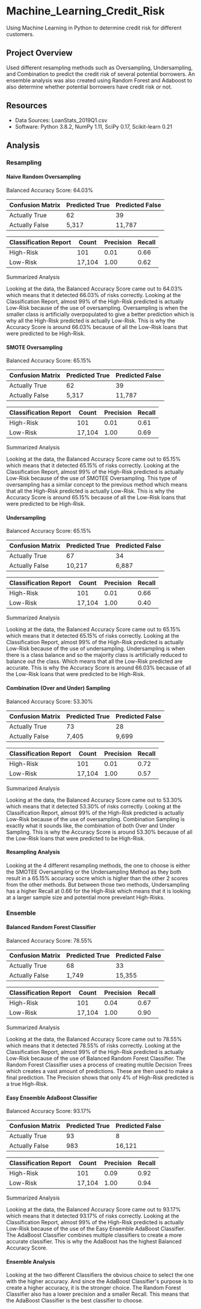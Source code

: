 # Machine_Learning_Credit_Risk
Using Machine Learning in Python to determine credit risk for different customers.

## Project Overview
Used different resampling methods such as Oversampling, Undersampling, and Combination to predict the credit risk of several potential borrowers. An ensemble analysis was also created using Random Forest and Adaboost to also determine whether potential borrowers have credit risk or not.

## Resources
- Data Sources: LoanStats_2019Q1.csv
- Software: Python 3.8.2, NumPy 1.11, SciPy 0.17, Scikit-learn 0.21

## Analysis
### Resampling
#### Naive Random Oversampling
Balanced Accuracy Score: 64.03%

|Confusion Matrix| Predicted True | Predicted False |
|----------------|----------------|-----------------|
| Actually True  | 62             | 39              |
| Actually False | 5,317          | 11,787          |

|Classification Report| Count  | Precision | Recall |
|-----------|--------|-----------|--------|
| High-Risk | 101    | 0.01      | 0.66   |
| Low-Risk  | 17,104 | 1.00      | 0.62   |

Summarized Analysis

Looking at the data, the Balanced Accuracy Score came out to 64.03% which means that it detected 66.03% of risks correctly. Looking at the Classification Report, almost 99% of the High-Risk predicted is actually Low-Risk because of the use of oversampling. Oversampling is when the smaller class is artificially overpopulated to give a better prediction which is why all the High-Risk predicted is actually Low-Risk. This is why the Accuracy Score is around 66.03% because of all the Low-Risk loans that were predicted to be High-Risk.

#### SMOTE Oversampling
Balanced Accuracy Score: 65.15%

|Confusion Matrix| Predicted True | Predicted False |
|----------------|----------------|-----------------|
| Actually True  | 62             | 39              |
| Actually False | 5,317          | 11,787          |

|Classification Report| Count  | Precision | Recall |
|-----------|--------|-----------|--------|
| High-Risk | 101    | 0.01      | 0.61   |
| Low-Risk  | 17,104 | 1.00      | 0.69   |

Summarized Analysis

Looking at the data, the Balanced Accuracy Score came out to 65.15% which means that it detected 65.15% of risks correctly. Looking at the Classification Report, almost 99% of the High-Risk predicted is actually Low-Risk because of the use of SMOTEE Oversampling. This type of oversampling has a similar concept to the previous method which means that all the High-Risk predicted is actually Low-Risk. This is why the Accuracy Score is around 65.15% because of all the Low-Risk loans that were predicted to be High-Risk.

#### Undersampling
Balanced Accuracy Score: 65.15%

|Confusion Matrix| Predicted True | Predicted False |
|----------------|----------------|-----------------|
| Actually True  | 67             | 34              |
| Actually False | 10,217         | 6,887           |

|Classification Report| Count  | Precision | Recall |
|-----------|--------|-----------|--------|
| High-Risk | 101    | 0.01      | 0.66   |
| Low-Risk  | 17,104 | 1.00      | 0.40   |

Summarized Analysis

Looking at the data, the Balanced Accuracy Score came out to 65.15% which means that it detected 65.15% of risks correctly. Looking at the Classification Report, almost 99% of the High-Risk predicted is actually Low-Risk because of the use of undersampling. Undersampling is when there is a class balance and so the majority class is artificially reduced to balance out the class. Which means that all the Low-Risk predicted are accurate. This is why the Accuracy Score is around 66.03% because of all the Low-Risk loans that were predicted to be High-Risk.

#### Combination (Over and Under) Sampling
Balanced Accuracy Score: 53.30%

|Confusion Matrix| Predicted True | Predicted False |
|----------------|----------------|-----------------|
| Actually True  | 73             | 28              |
| Actually False | 7,405          | 9,699           |

|Classification Report| Count  | Precision | Recall |
|-----------|--------|-----------|--------|
| High-Risk | 101    | 0.01      | 0.72   |
| Low-Risk  | 17,104 | 1.00      | 0.57   |

Summarized Analysis

Looking at the data, the Balanced Accuracy Score came out to 53.30% which means that it detected 53.30% of risks correctly. Looking at the Classification Report, almost 99% of the High-Risk predicted is actually Low-Risk because of the use of oversampling. Combination Sampling is exactly what it sounds like, the combination of both Over and Under Sampling. This is why the Accuracy Score is around 53.30% because of all the Low-Risk loans that were predicted to be High-Risk.

#### Resampling Analysis
Looking at the 4 different resampling methods, the one to choose is either the SMOTEE Oversampling or the Undersampling Method as they both result in a 65.15% accuracy socre which is higher than the other 2 scores from the other methods. But between those two methods, Undersampling has a higher Recall at 0.66 for the High-Risk which means that it is looking at a larger sample size and potential more prevelant High-Risks. 

### Ensemble
#### Balanced Random Forest Classifier
Balanced Accuracy Score: 78.55%

|Confusion Matrix| Predicted True | Predicted False |
|----------------|----------------|-----------------|
| Actually True  | 68             | 33              |
| Actually False | 1,749          | 15,355          |

|Classification Report| Count  | Precision | Recall |
|-----------|--------|-----------|--------|
| High-Risk | 101    | 0.04      | 0.67   |
| Low-Risk  | 17,104 | 1.00      | 0.90   |

Summarized Analysis

Looking at the data, the Balanced Accuracy Score came out to 78.55% which means that it detected 78.55% of risks correctly. Looking at the Classification Report, almost 99% of the High-Risk predicted is actually Low-Risk because of the use of Balanced Random Forest Classifier. The Random Forest Classifier uses a process of creating multile Decision Trees which creates a vast amount of predictions. These are then used to make a final prediction. The Precision shows that only 4% of High-Risk predicted is a true High-Risk.

#### Easy Ensemble AdaBoost Classifier
Balanced Accuracy Score: 93.17%

|Confusion Matrix| Predicted True | Predicted False |
|----------------|----------------|-----------------|
| Actually True  | 93             | 8               |
| Actually False | 983            | 16,121          |

|Classification Report| Count  | Precision | Recall |
|-----------|--------|-----------|--------|
| High-Risk | 101    | 0.09      | 0.92   |
| Low-Risk  | 17,104 | 1.00      | 0.94   |

Summarized Analysis

Looking at the data, the Balanced Accuracy Score came out to 93.17% which means that it detected 93.17% of risks correctly. Looking at the Classification Report, almost 99% of the High-Risk predicted is actually Low-Risk because of the use of the Easy Ensemble AdaBoost Classifier. The AdaBoost Classifier combines multiple classifiers to create a more accurate classifier. This is why the AdaBoost has the highest Balanced Accuracy Score. 

#### Ensemble Analysis
Looking at the two different Classifiers the obvious choice to select the one with the higher accuracy. And since the AdaBoost Classifier's purpose is to create a higher accuracy, it is the stronger choice. The Random Forest Classifier also has a lower precision and a smaller Recall. This means that the AdaBoost Classifier is the best classifier to choose. 